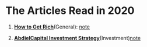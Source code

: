 # The Articles Read in 2020 #

1. [**How to Get Rich**](https://nav.al/rich)(General): 
    [note](articles/HowToGetRich.md)

2. [**AbdielCapital Investment Strategy**](abdielcapital.com)(Investment)[note](articles/abdielcapital.md)









